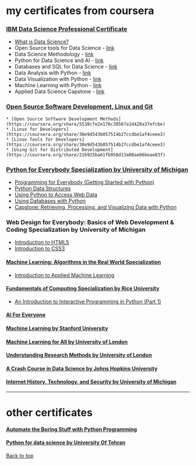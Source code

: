 <a name="top"></a>
# my certificates from coursera 
### [IBM Data Science Professional Certificate](https://www.coursera.org/account/accomplishments/specialization/JV3MBSQTA9T7?utm_source=link&utm_campaign=copybutton_certificate) 
 * [What is Data Science?](https://www.coursera.org/account/accomplishments/verify/TWQUWWAJC9C6?utm_source=link&utm_campaign=copybutton_certificate)
* Open Source tools for Data Science - <a href= "https://www.coursera.org/account/accomplishments/verify/ZZ3WPYAMAK6U?utm_source=link&utm_campaign=copybutton_certificate" > link </a>
* Data Science Methodology - <a target="_blank" href="https://www.coursera.org/account/accomplishments/verify/KGUJWKZ9FPKY?utm_source=link&utm_campaign=copybutton_certificate">link</a>
* Python for Data Science and AI - <a href= "https://www.coursera.org/account/accomplishments/verify/APQ9DUJZPXDY?utm_source=link&utm_campaign=copybutton_certificate" > link </a>
* Databases and SQL for Data Science - <a href= "https://www.coursera.org/account/accomplishments/verify/TYJBUKNMRGFF?utm_source=link&utm_campaign=copybutton_certificate" > link </a>
* Data Analysis with Python - <a href= "https://www.coursera.org/account/accomplishments/verify/JUDWJPGGKU2Z?utm_source=link&utm_campaign=copybutton_certificate" > link </a>
* Data Visualization with Python - <a href= "https://www.coursera.org/account/accomplishments/verify/X5BFNMFQHD52?utm_source=link&utm_campaign=copybutton_certificate" > link </a>
* Machine Learning with Python - <a href= "https://www.coursera.org/account/accomplishments/verify/2B6ZEPCS243C?utm_source=link&utm_campaign=copybutton_certificate" > link </a>
* Applied Data Science Capstone - <a href= "https://www.coursera.org/account/accomplishments/verify/RAKMVBWH9QWG?utm_source=link&utm_campaign=copybutton_certificate" > link </a>


### [Open Source Software Development, Linux and Git](https://coursera.org/share/37efa2ad69a6e1201b86c9271a558bf1)
    * [Open Source Software Development Methods](https://coursera.org/share/5538cfe2e176c38567a1d428a37efcbe)
    * [Linux for Developers](https://coursera.org/share/30e9d543b057514b27ccdbe1af4ceee3)
    * [Linux Tools for Developers](https://coursera.org/share/30e9d543b057514b27ccdbe1af4ceee3)
    * [Using Git for Distributed Development](https://coursera.org/share/21b925ba61fb958d13a08ae06beae83f)


### [Python for Everybody Specialization by University of Michigan](https://coursera.org/share/bf2f6deaeca733549c432e91657c9bd7) 
   * [Programming for Everybody (Getting Started with Python)](https://coursera.org/share/edac0ab2f4faa6b043e47a3c644cbeeb)
   * [Python Data Structures](https://coursera.org/share/e418b11d860c0f9fd6e73ca2132270d8)
   * [Using Python to Access Web Data](https://coursera.org/share/d9812a73e017bbc832f43925f2a7b91d)
   * [Using Databases with Python](https://coursera.org/share/1874129c26818646f2175d6991569e85)
   * [Capstone: Retrieving, Processing, and Visualizing Data with Python](https://coursera.org/share/bf2f6deaeca733549c432e91657c9bd7)


### Web Design for Everybody: Basics of Web Development & Coding Specialization by University of Michigan 
  * [Introduction to HTML5](https://coursera.org/share/b319b3855e8d4d11f72a6e6eab146013)
  * [Introduction to CSS3](https://coursera.org/share/3bdd0fcfbd5ea2f8cc210ab73b011bea)

#### [Machine Learning: Algorithms in the Real World Specialization](https://www.coursera.org/specializations/machine-learning-algorithms-real-world)
  * [Introduction to Applied Machine Learning](https://coursera.org/share/2070c6bfa1b5f17540d2b9690c5d24dc)
#### [Fundamentals of Computing Specialization by Rice University](https://www.coursera.org/specializations/computer-fundamentals)
  * [An Introduction to Interactive Programming in
Python (Part 1)](https://coursera.org/share/d20430717a7b300d8106bbcf6ab9ce0d)


#### [AI For Everyone](https://coursera.org/share/bfe9a480ad4ae247d862c5b2917ed249)


#### [Machine Learning by  Stanford University](https://coursera.org/share/cc1582596358716712c2662ebd1d0c26)

#### [Machine Learning for All  by University of London](https://coursera.org/share/cb66c70ff8d67149035d80582e3403ad)


#### [Understanding Research Methods by University of London](https://coursera.org/share/020c37a04252cbceeb0b857a0d1023f6)

#### [A Crash Course in Data Science by Johns Hopkins University](https://coursera.org/share/6acc95dc976b742167b537db258f4615)

#### [Internet History, Technology, and Security by University of Michigan](https://coursera.org/share/756b86146fbdfd93f43bd16f243acf6b)
<hr>

# other certificates 


#### [Automate the Boring Stuff with Python Programming](https://github.com/arminazimi/my-certificates/blob/master/Automate%20the%20Boring%20Stuff%20with%20Python%20Programming.pdf)


#### [Python for data science by University Of Tehran](https://github.com/arminazimi/my-certificates/blob/master/Python%20for%20data%20science.pdf)
<a href="#top">Back to top</a>
